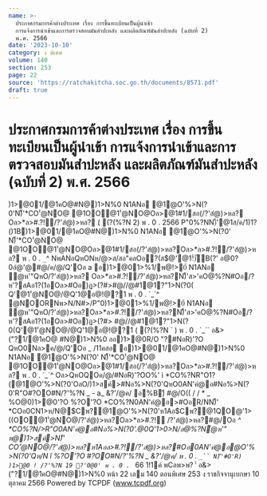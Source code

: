 ```yaml
---
name: >-
  ประกาศกรมการค้าต่างประเทศ เรื่อง การขึ้นทะเบียนเป็นผู้นำเข้า
  การแจ้งการนำเข้าและการตรวจสอบมันสำปะหลัง และผลิตภัณฑ์มันสำปะหลัง (ฉบับที่ 2)
  พ.ศ. 2566
date: '2023-10-10'
category: ง พิเศษ
volume: 140
section: 253
page: 22
source: 'https://ratchakitcha.soc.go.th/documents/8571.pdf'
draft: true
---
```


# ประกาศกรมการค้าต่างประเทศ เรื่อง การขึ้นทะเบียนเป็นผู้นำเข้า การแจ้งการนำเข้าและการตรวจสอบมันสำปะหลัง และผลิตภัณฑ์มันสำปะหลัง (ฉบับที่ 2) พ.ศ. 2566

)1>@01/@1คO@#N@)1>N%0 N1ANอ @1@O'%>N(?0'N)็'*CO'ํ@NO@ @1OO@1'ํ@NO@Oล>@1#1/สอ(/?'สํ@)>หล? Oล>*ล>#.?!์/?'สํ@)>หล? ( (?(%?N 2) พ . 0 . 2566 P"0%?NN)็'@1ส/ค/1)1?()1B)1>@01/@1คO@#N@)1>N%0 N1ANอ @1@O'%>N(?0' N)็'*CO'ํ@NO@ @1OO@1'ํ@NO@Oล>@1#1/สอ(/?'สํ@)>หล?Oล>*ล>#.?!์/?'สํ@)>หล? พ . 0 . `_`^ NพANอQหONห/@>ส/สอ"คลOอ?(ส$@'@1!์)ัB(?' อ@0?0อํ@'@#@/ค/@/Q'Oอ a อ)1>@01>%1/พ@!>0์ N1ANอ ํ@ห'"QหO/?'สํ@)>หล? Oล>*ล>#.?!์/?'สํ@)>หล?N)็'ส>'คO@%?N#Oอ/?ห'?สAอ1?(1อOล>#Oอ)ฏ>(?#>#@//@#1@1?"1>N(?0( Q'@1'ํ@NO@/@Q'1@อ@!@?1 พ . 0 . `_`^ @NOORNพ>N/N#>/P"0)1>@01>%1/พ@!>0์ N1ANอ ํ@ห'"QหO/?'สํ@)>หล?Oล>*ล>#.?!์/?'สํ@)>หล?N)็'ส>'คO@%?N#Oอ/?ห'?สAอ1?(1อOล>#Oอ)ฏ>(?#> #@//@#1@1?"1>N(?0(Q'@1'ํ@NO@/@Q'1@อ@!@?1 ( (?(%?N ` ) พ . 0 . `_`` อ&>("?1/@1คO@ #N@)1>N%0 ออ)1>@0R/O "?#NอR)'?O QหO0Nล>ค/@/Q'Oอ _ /11คสอ อ)1>@01/@1คO@#N@)1>N%0 N1ANอ @1@O'%>N(?0' N)็'*CO'ํ@NO@ @1OO@1'ํ@NO@Oล>@1#1/สอ(/?'สํ@)>หล?Oล>*ล>#.?!์/?'สํ@)>หล? พ . 0 . `_`^ Oล>QหOQOค/@/#NอR)'?OO%' ì *CO%?NR"O1?(@1@O'%>N(?0'OลO/)1>สค์>#Nอ%>N(?0'QหO0AN'คํ@อ#Nอ%>N(?0'R"O#?OO#N/?'%?N _ - a_ &?'/@ค/ อ%B)ี #@/O(( / / * _ %O@0)1>@0'?O %?O'?O *CO%?N0AN'คํ@อ>#OอR/NN)็' *COอ0CN1>ห/N@$Cพ?@1@O'%>N(?0'ห1Aอ$Cพ?@1QO@'1>((OO@1'ํ@NO@/?'สํ@)>หล?Oล>*ล>#.?!์ /?'สํ@)>หล?#@/Oอ _^ *CO%?N/>R"O0AN'คํ@อ#Nอ%>N(?0'.@0Q'1>0>N/ล@%?Nํ@ห'" ห@)1>สค์>N)็' *CO'ํ@NO@/?'สํ@)>หล?ห1Aอ*ล>#.?!์/?'สํ@)>หล?#Oอ0AN'คํ@อ@O'%>N(?0'Qห/N î %?O'?O #?OO#N/?'%?N _ &?'/@ค/ พ . 0 . `_`` N)็'#O'R) )1>@0 ! /?'%?N 19 ?'0@0' พ . 0 . `_ 66 1!1ค์ พCลพ>พ? '์ อ&>("?1/@1คO@#N@)1>N%0 หน้า 22 เลม 140 ตอนพิเศษ 253 ง ราชกิจจานุเบกษา 10 ตุลาคม 2566 Powered by TCPDF (www.tcpdf.org)
